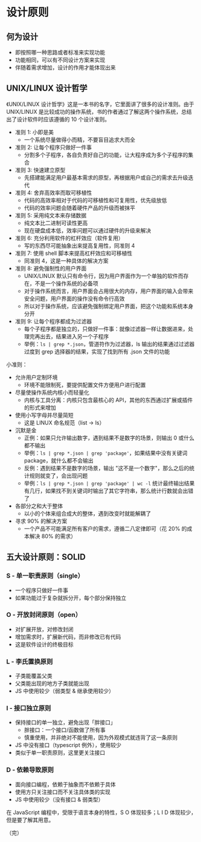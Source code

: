 # 设计原则

## 何为设计

* 即按照哪一种思路或者标准来实现功能
* 功能相同，可以有不同设计方案来实现
* 伴随着需求增加，设计的作用才能体现出来

## UNIX/LINUX 设计哲学

《UNIX/LINUX 设计哲学》这是一本书的名字，它里面讲了很多的设计准则。由于 UNIX/LINUX 是比较成功的操作系统，书的作者通过了解这两个操作系统，总结出了设计软件时应该遵循的 10 个设计准则。

* 准则 1: 小即是美
  * 一个系统尽量做得小而精，不要盲目追求大而全
* 准则 2: 让每个程序只做好一件事
  * 分割多个子程序，各自负责好自己的功能，让大程序成为多个子程序的集合
* 准则 3: 快速建立原型
  * 先搭建能满足用户最基本需求的原型，再根据用户或自己的需求去升级迭代
* 准则 4: 舍弃高效率而取可移植性
  * 代码的高效率相对于代码的可移植性和可复用性，优先级放低
  * 代码的效率问题会随着硬件产品的升级而被抹平
* 准则 5: 采用纯文本来存储数据
  * 纯文本比二进制可读性更高
  * 现在硬盘成本低，效率问题可以通过硬件的升级来解决
* 准则 6: 充分利用软件的杠杆效应（软件复用）
  * 写的东西尽可能抽象出来提高复用性，同准则 4
* 准则 7: 使用 shell 脚本来提高杠杆效应和可移植性
  * 同准则 4，这是一种具体的解决方案
* 准则 8: 避免强制性的用户界面
  * UNIX/LINUX 默认只有命令行，因为用户界面作为一个单独的软件而存在，不是一个操作系统的必备项
  * 对于操作系统而言，用户界面会占用很大的内存，用户界面的输入会带来安全问题，用户界面的操作没有命令行高效
  * 所以对于操作系统，应该避免强制绑定用户界面，把这个功能和系统本身分开
* 准则 9: 让每个程序都成为过滤器
  * 每个子程序都是独立的，只做好一件事：就像过滤器一样让数据进来，处理完再出去，结果进入另一个子程序
  * 举例：`ls | grep *.json`，管道符作为过滤器，ls 输出的结果通过过滤器过度到 grep 选择器的结果，实现了找到所有 .json 文件的功能

小准则：

* 允许用户定制环境
  * 环境不能限制死，要提供配置文件方便用户进行配置
* 尽量使操作系统内核小而轻量化
  * 内核与工具分离：内核只包含最核心的 API，其他的东西通过扩展或插件的形式来增加
* 使用小写字母并尽量简短
  * 这是 LINUX 命名规范（list -> ls）
* 沉默是金
  * 正例：如果只允许输出数字，遇到结果不是数字的场景，则输出 0 或什么都不输出
  * 举例：`ls | grep *.json | grep 'package'`，如果结果中没有关键词 package，就什么都不会输出
  * 反例：遇到结果不是数字的场景，输出 "这不是一个数字"，那么之后的统计规则就变了，会出现问题
  * 举例：`ls | grep *.json | grep 'package' | wc -l` 统计最终输出结果有几行，如果找不到关键词时输出了其它字符串，那么统计行数就会出错了
* 各部分之和大于整体
  * 以小的个体来组合成大的整体，遇到改变时就能解耦了
* 寻求 90% 的解决方案
  * 一个产品不可能满足所有客户的需求，遵循二八定律即可（花 20% 的成本解决 80% 的需求）

## 五大设计原则：SOLID

### S - 单一职责原则（single）

* 一个程序只做好一件事
* 如果功能过于复杂就拆分开，每个部分保持独立

### O - 开放封闭原则（open）

* 对扩展开放，对修改封闭
* 增加需求时，扩展新代码，而非修改已有代码
* 这是软件设计的终极目标

### L - 李氏置换原则

* 子类能覆盖父类
* 父类能出现的地方子类就能出现
* JS 中使用较少（弱类型 & 继承使用较少）

### I - 接口独立原则

* 保持接口的单一独立，避免出现「胖接口」
  * 胖接口：一个接口/函数做了所有事
  * 慎重使用，并非绝对不能使用，因为外观模式就违背了这一条原则
* JS 中没有接口（typescript 例外），使用较少
* 类似于单一职责原则，这里更关注接口

### D - 依赖导致原则

* 面向接口编程，依赖于抽象而不依赖于具体
* 使用方只关注接口而不关注具体类的实现
* JS 中使用较少（没有接口 & 弱类型）

在 JavaScript 编程中，受限于语言本身的特性，S O 体现较多；L I D 体现较少，但是要了解其用意。

（完）

